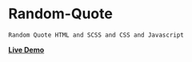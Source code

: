 # Random-Quote
    Random Quote HTML and SCSS and CSS and Javascript

<a href="https://ahmed-dotnetdev.github.io/Random-Quote/"><strong>Live Demo<strong></a>
